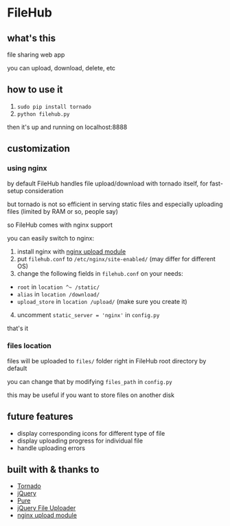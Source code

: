# FileHub

## what's this

file sharing web app

you can upload, download, delete, etc

## how to use it

1. `sudo pip install tornado`
2. `python filehub.py`

then it's up and running on localhost:8888

## customization

### using nginx

by default FileHub handles file upload/download with tornado itself, for fast-setup consideration

but tornado is not so efficient in serving static files and especially uploading files (limited by RAM or so, people say)

so FileHub comes with nginx support

you can easily switch to nginx:

1. install nginx with [nginx upload module](https://github.com/vkholodkov/nginx-upload-module)
2. put `filehub.conf` to `/etc/nginx/site-enabled/` (may differ for different OS)
3. change the following fields in `filehub.conf` on your needs:
  - `root` in `location ^~ /static/`
  - `alias` in `location /download/`
  - `upload_store` in `location /upload/` (make sure you create it)
4. uncomment `static_server = 'nginx'` in `config.py`

that's it

### files location

files will be uploaded to `files/` folder right in FileHub root directory by default

you can change that by modifying `files_path` in `config.py`

this may be useful if you want to store files on another disk

## future features

- display corresponding icons for different type of file
- display uploading progress for individual file
- handle uploading errors

## built with & thanks to

- [Tornado](https://github.com/facebook/tornado)
- [jQuery](https://github.com/jquery/jquery)
- [Pure](https://github.com/yui/pure)
- [jQuery File Uploader](https://github.com/blueimp/jQuery-File-Upload)
- [nginx upload module](https://github.com/vkholodkov/nginx-upload-module)
